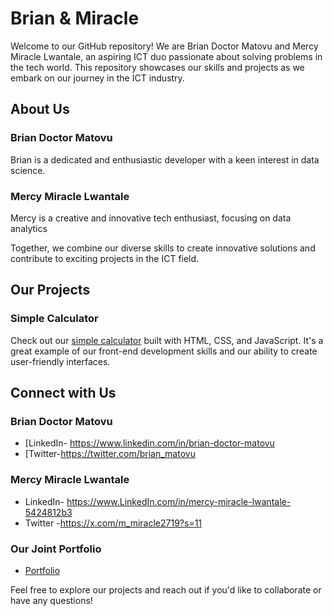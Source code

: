 # Brian & Miracle

Welcome to our GitHub repository! We are Brian Doctor Matovu and Mercy Miracle Lwantale, an aspiring ICT duo passionate about solving problems in the tech world. This repository showcases our skills and projects as we embark on our journey in the ICT industry.

## About Us

### Brian Doctor Matovu
Brian is a dedicated and enthusiastic developer with a keen interest in data science.

### Mercy Miracle Lwantale
Mercy is a creative and innovative tech enthusiast, focusing on data analytics

Together, we combine our diverse skills to create innovative solutions and contribute to exciting projects in the ICT field.

## Our Projects

### Simple Calculator

Check out our [simple calculator](https://brian-and-mercy.github.io/ict-duo-projects/calculator) built with HTML, CSS, and JavaScript. It's a great example of our front-end development skills and our ability to create user-friendly interfaces.


## Connect with Us

### Brian Doctor Matovu
- [LinkedIn- https://www.linkedin.com/in/brian-doctor-matovu
- [Twitter-https://twitter.com/brian_matovu

### Mercy Miracle Lwantale
- LinkedIn- https://www.LinkedIn.com/in/mercy-miracle-lwantale-5424812b3
- Twitter -https://x.com/m_miracle2719?s=11

### Our Joint Portfolio
- [Portfolio](https://brian-and-mercy.github.io/ict-duo-projects)

Feel free to explore our projects and reach out if you'd like to collaborate or have any questions!
